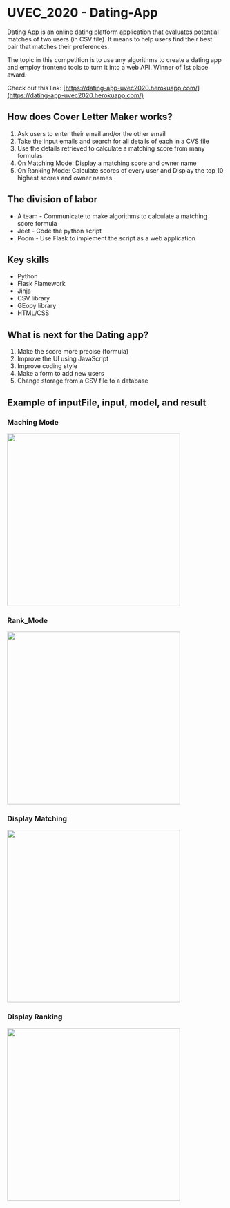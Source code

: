 # UVEC_2020 - Dating-App
Dating App is an online dating platform application that evaluates potential matches of two users (in CSV file). It means to help users find their best pair that matches their preferences. 

The topic in this competition is to use any algorithms to create a dating app and employ frontend tools to turn it into a web API. Winner of 1st place award.  

Check out this link: [https://dating-app-uvec2020.herokuapp.com/](https://dating-app-uvec2020.herokuapp.com/)

## How does Cover Letter Maker works?

1. Ask users to enter their email and/or the other email
2. Take the input emails and search for all details of each in a CVS file
3. Use the details retrieved to calculate a matching score from many formulas
4. On Matching Mode: Display a matching score and owner name
5. On Ranking Mode: Calculate scores of every user and Display the top 10 highest scores and owner names  

## The division of labor
* A team - Communicate to make algorithms to calculate a matching score formula
* Jeet - Code the python script
* Poom - Use Flask to implement the script as a web application

## Key skills      
* Python
* Flask Flamework
* Jinja
* CSV library
* GEopy library
* HTML/CSS

## What is next for the Dating app?
1. Make the score more precise (formula)
2. Improve the UI using JavaScript
3. Improve coding style
4. Make a form to add new users
5. Change storage from a CSV file to a database

## Example of inputFile, input, model, and result

### Maching Mode
<img src="images/matching_mode.jpg" height=400>
 
### Rank_Mode
<img src="images/ranking_mode.jpg" height=400>

### Display Matching
<img src="images/display_matching.jpg" height=400>

### Display Ranking
<img src="images/display_ranking.jpg" height=400>
